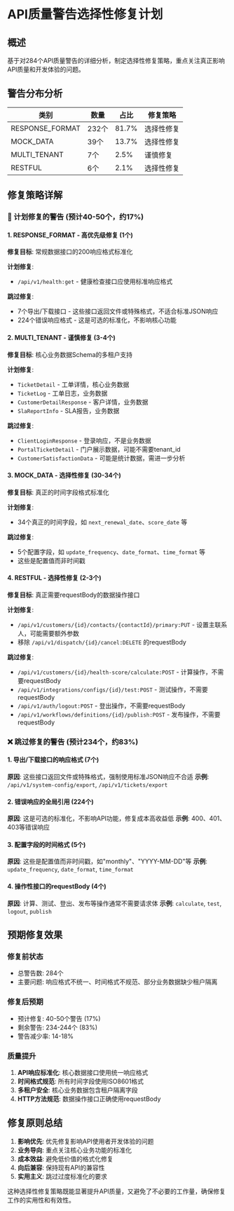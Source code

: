 # API质量警告选择性修复计划

## 概述

基于对284个API质量警告的详细分析，制定选择性修复策略，重点关注真正影响API质量和开发体验的问题。

## 警告分布分析

| 类别 | 数量 | 占比 | 修复策略 |
|------|------|------|----------|
| RESPONSE_FORMAT | 232个 | 81.7% | 选择性修复 |
| MOCK_DATA | 39个 | 13.7% | 选择性修复 |
| MULTI_TENANT | 7个 | 2.5% | 谨慎修复 |
| RESTFUL | 6个 | 2.1% | 选择性修复 |

## 修复策略详解

### 🎯 计划修复的警告 (预计40-50个，约17%)

#### 1. RESPONSE_FORMAT - 高优先级修复 (1个)
**修复目标**: 常规数据接口的200响应格式标准化

**计划修复**:
- `/api/v1/health:get` - 健康检查接口应使用标准响应格式

**跳过修复**:
- 7个导出/下载接口 - 这些接口返回文件或特殊格式，不适合标准JSON响应
- 224个错误响应格式 - 这是可选的标准化，不影响核心功能

#### 2. MULTI_TENANT - 谨慎修复 (3-4个)
**修复目标**: 核心业务数据Schema的多租户支持

**计划修复**:
- `TicketDetail` - 工单详情，核心业务数据
- `TicketLog` - 工单日志，业务数据
- `CustomerDetailResponse` - 客户详情，业务数据
- `SlaReportInfo` - SLA报告，业务数据

**跳过修复**:
- `ClientLoginResponse` - 登录响应，不是业务数据
- `PortalTicketDetail` - 门户展示数据，可能不需要tenant_id
- `CustomerSatisfactionData` - 可能是统计数据，需进一步分析

#### 3. MOCK_DATA - 选择性修复 (30-34个)
**修复目标**: 真正的时间字段格式标准化

**计划修复**:
- 34个真正的时间字段，如 `next_renewal_date`、`score_date` 等

**跳过修复**:
- 5个配置字段，如 `update_frequency`、`date_format`、`time_format` 等
- 这些是配置值而非时间戳

#### 4. RESTFUL - 选择性修复 (2-3个)
**修复目标**: 真正需要requestBody的数据操作接口

**计划修复**:
- `/api/v1/customers/{id}/contacts/{contactId}/primary:PUT` - 设置主联系人，可能需要额外参数
- 移除 `/api/v1/dispatch/{id}/cancel:DELETE` 的requestBody

**跳过修复**:
- `/api/v1/customers/{id}/health-score/calculate:POST` - 计算操作，不需要requestBody
- `/api/v1/integrations/configs/{id}/test:POST` - 测试操作，不需要requestBody
- `/api/v1/auth/logout:POST` - 登出操作，不需要requestBody
- `/api/v1/workflows/definitions/{id}/publish:POST` - 发布操作，不需要requestBody

### ❌ 跳过修复的警告 (预计234个，约83%)

#### 1. 导出/下载接口的响应格式 (7个)
**原因**: 这些接口返回文件或特殊格式，强制使用标准JSON响应不合适
**示例**: `/api/v1/system-config/export`, `/api/v1/tickets/export`

#### 2. 错误响应的全局引用 (224个)
**原因**: 这是可选的标准化，不影响API功能，修复成本高收益低
**示例**: 400、401、403等错误响应

#### 3. 配置字段的时间格式 (5个)
**原因**: 这些是配置值而非时间戳，如"monthly"、"YYYY-MM-DD"等
**示例**: `update_frequency`, `date_format`, `time_format`

#### 4. 操作性接口的requestBody (4个)
**原因**: 计算、测试、登出、发布等操作通常不需要请求体
**示例**: `calculate`, `test`, `logout`, `publish`

## 预期修复效果

### 修复前状态
- 总警告数: 284个
- 主要问题: 响应格式不统一、时间格式不规范、部分业务数据缺少租户隔离

### 修复后预期
- 预计修复: 40-50个警告 (17%)
- 剩余警告: 234-244个 (83%)
- 警告减少率: 14-18%

### 质量提升
1. **API响应标准化**: 核心数据接口使用统一响应格式
2. **时间格式规范**: 所有时间字段使用ISO8601格式
3. **多租户安全**: 核心业务数据包含租户隔离字段
4. **HTTP方法规范**: 数据操作接口正确使用requestBody

## 修复原则总结

1. **影响优先**: 优先修复影响API使用者开发体验的问题
2. **业务导向**: 重点关注核心业务功能的标准化
3. **成本效益**: 避免低价值的格式化修复
4. **向后兼容**: 保持现有API的兼容性
5. **实用主义**: 跳过过度标准化的要求

这种选择性修复策略既能显著提升API质量，又避免了不必要的工作量，确保修复工作的实用性和有效性。
